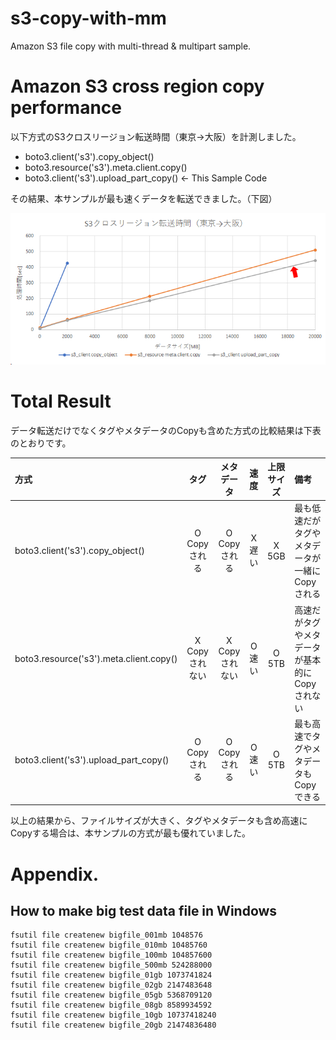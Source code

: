 # s3-copy-with-mm
Amazon S3 file copy with multi-thread &amp; multipart sample.

# Amazon S3 cross region copy performance

以下方式のS3クロスリージョン転送時間（東京→大阪）を計測しました。

* boto3.client('s3').copy_object()
* boto3.resource('s3').meta.client.copy()
* boto3.client('s3').upload_part_copy() <- This Sample Code

その結果、本サンプルが最も速くデータを転送できました。（下図）

![alt text](assets/image.png)

# Total Result

データ転送だけでなくタグやメタデータのCopyも含めた方式の比較結果は下表のとおりです。

| 方式 | タグ | メタデータ | 速度 | 上限サイズ | 備考 |
| :--- | :---: | :---: | :---: | :---: | :--- |
| boto3.client('s3').copy_object() | O<br />Copyされる | O<br />Copyされる | X<br />遅い | X<br />5GB | 最も低速だがタグやメタデータが一緒にCopyされる |
| boto3.resource('s3').meta.client.copy() | X<br />Copyされない | X<br />Copyされない | O<br />速い | O<br />5TB | 高速だがタグやメタデータが基本的にCopyされない |
| boto3.client('s3').upload_part_copy() | O<br />Copyされる | O<br />Copyされる | O<br />速い | O<br />5TB | 最も高速でタグやメタデータもCopyできる |

以上の結果から、ファイルサイズが大きく、タグやメタデータも含め高速にCopyする場合は、本サンプルの方式が最も優れていました。

# Appendix.

## How to make big test data file in Windows

```
fsutil file createnew bigfile_001mb 1048576
fsutil file createnew bigfile_010mb 10485760
fsutil file createnew bigfile_100mb 104857600
fsutil file createnew bigfile_500mb 524288000
fsutil file createnew bigfile_01gb 1073741824
fsutil file createnew bigfile_02gb 2147483648
fsutil file createnew bigfile_05gb 5368709120
fsutil file createnew bigfile_08gb 8589934592
fsutil file createnew bigfile_10gb 10737418240
fsutil file createnew bigfile_20gb 21474836480
```

